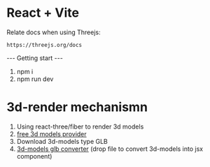 # React + Vite

Relate docs when using Threejs:

```
https://threejs.org/docs
```

--- Getting start ---

1. npm i
2. npm run dev

# 3d-render mechanismn

1. Using react-three/fiber to render 3d models
2. [free 3d models provider](Sketchfab.com)
3. Download 3d-models type GLB
4. [3d-models glb converter](gltf.pmnd.rs) (drop file to convert 3d-models into jsx component)
